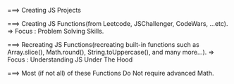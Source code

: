 ===> Creating JS Projects 

===>  Creating JS Functions(from Leetcode, JSChallenger, CodeWars, ...etc). => Focus : Problem Solving Skills.

===>  Recreating JS Functions(recreating built-in functions such as Array.slice(), Math.round(), String.toUppercase(), and many more...). => Focus : Understanding JS Under The Hood

===> Most (if not all) of these Functions Do Not require advanced Math.
